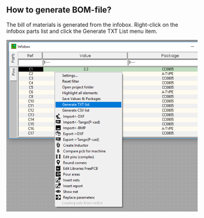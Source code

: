 ## How to generate BOM-file?

The bill of materials is generated from the infobox. Right-click on the infobox parts list and click the Generate TXT List menu item.

![How to generate BOM file](pictures/bom1.png)

